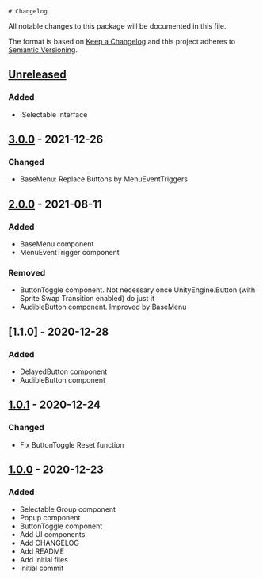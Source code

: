 	# Changelog
All notable changes to this package will be documented in this file.

The format is based on [Keep a Changelog](http://keepachangelog.com/en/1.0.0/)
and this project adheres to [Semantic Versioning](http://semver.org/spec/v2.0.0.html).

## [Unreleased]
### Added
- ISelectable interface

## [3.0.0] - 2021-12-26
### Changed
- BaseMenu: Replace Buttons by MenuEventTriggers

## [2.0.0] - 2021-08-11
### Added
- BaseMenu component
- MenuEventTrigger component

### Removed
- ButtonToggle component. Not necessary once UnityEngine.Button (with Sprite Swap Transition enabled) do just it
- AudibleButton component. Improved by BaseMenu

## [1.1.0] - 2020-12-28
### Added
- DelayedButton component
- AudibleButton component

## [1.0.1] - 2020-12-24
### Changed
- Fix ButtonToggle Reset function

## [1.0.0] - 2020-12-23
### Added
- Selectable Group component
- Popup component
- ButtonToggle component
- Add UI components
- Add CHANGELOG
- Add README
- Add initial files
- Initial commit


[Unreleased]: https://github.com/HyagoOliveira/UI/compare/3.0.0...main
[3.0.0]: https://github.com/HyagoOliveira/UI/tree/3.0.0/
[2.0.0]: https://github.com/HyagoOliveira/UI/tree/2.0.0/
[1.0.1]: https://github.com/HyagoOliveira/UI/tree/1.0.1/
[1.0.0]: https://github.com/HyagoOliveira/UI/tree/1.0.0/